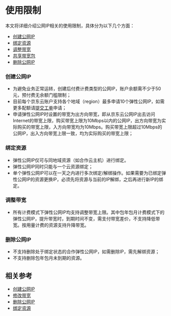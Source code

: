 # 使用限制

本文将详细介绍公网IP相关的使用限制，具体分为以下几个方面：
- [创建公网IP](restrictions#user-content-1)
- [绑定资源](restrictions#user-content-2)
- [调整带宽](restrictions#user-content-3)
- [共享带宽包](restrictions#user-content-4)
- [删除公网IP](restrictions#user-content-5)

### 创建公网IP
<div id="user-content-1"></div>

- 为避免业务正常运转，创建后付费计费类型的公网IP，账户余额需不少于50元，预付费无余额门槛限制；
- 目前每个京东云账户支持各个地域（region）最多申请10个弹性公网IP，如需更多配额请[提交工单](https://ticket.jdcloud.com/applyorder/form?cateId=1135&questionId=1155)申请；
- 申请弹性公网IP时设置的带宽为出方向带宽，即从京东云公网IP出去访问Internet的带宽上限，购买带宽上限为10Mbps以内的公网IP，出方向带宽为实际购买的带宽上限，入方向带宽均为10Mbps。购买带宽上限超过10Mbps的公网IP，出入方向带宽上限一致，均为实际购买的带宽上限；


### 绑定资源
<div id="user-content-2"></div>

- 弹性公网IP仅可与同地域资源（如合作云主机）进行绑定。
- 弹性公网IP同时只能与一个云资源绑定；
- 单个弹性公网IP可以在一天之内进行多次绑定/解绑操作。如果需要为已绑定弹性公网IP的资源更换IP，必须先将资源与当前的IP解绑，之后再进行新IP的绑定。

### 调整带宽
<div id="user-content-3"></div>

- 所有计费模式下弹性公网IP均支持调整带宽上限。其中包年包月计费模式下的弹性公网IP，提升带宽时，到期时间不变，需支付带宽差价，不支持降低带宽。按用量计费的资源支持升降带宽。


### 删除公网IP
<div id="user-content-5"></div>

- 不支持删除处于绑定状态的合作弹性公网IP，如需删除IP，需先解绑资源；
- 不支持删除包年包月未到期的资源。

## 相关参考
- [创建公网IP](../Operation-Guide/Elastic-IP-Management/Create-Elastic-IP.md)
- [修改带宽](../Operation-Guide/Elastic-IP-Management/Modify-Elastic-IP.md)
- [删除公网IP](../Operation-Guide/Elastic-IP-Management/Delete-Elastic-IP.md)
- [绑定资源](../Operation-Guide/Elastic-IP-Management/Associate-Elastic-IP.md)
